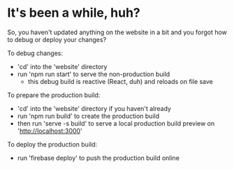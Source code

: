# It's been a while, huh?

So, you haven't updated anything on the website in a bit and you forgot how to debug or deploy your changes?

To debug changes:

- 'cd' into the 'website' directory
- run 'npm run start' to serve the non-production build
  - this debug build is reactive (React, duh) and reloads on file save

To prepare the production build:

- 'cd' into the 'website' directory if you haven't already
- run 'npm run build' to create the production build
- then run 'serve -s build' to serve a local production build preview on '<http://localhost:3000>'

To deploy the production build:

- run 'firebase deploy' to push the production build online
